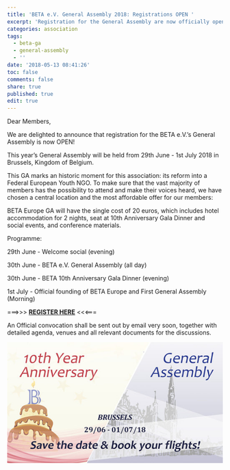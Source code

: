 ```yaml
---
title: 'BETA e.V. General Assembly 2018: Registrations OPEN '
excerpt: 'Registration for the General Assembly are now officially open. '
categories: association
tags:
  - beta-ga
  - general-assembly
  - ''
date: '2018-05-13 08:41:26'
toc: false
comments: false
share: true
published: true
edit: true
---
```

Dear Members,

We are delighted to announce that registration for the BETA e.V.’s General Assembly is now OPEN! 

This year’s General Assembly will be held from 29th June - 1st July 2018 in Brussels, Kingdom of Belgium.

This GA marks an historic moment for this association: its reform into a Federal European Youth NGO. To make sure that the vast majority of members has the possibility to attend and make their voices heard, we have chosen a central location and the most affordable offer for our members:

BETA Europe GA will have the single cost of 20 euros, which includes hotel accommodation for 2 nights, seat at 10th Anniversary Gala Dinner and social events, and conference materials.

Programme:

29th June - Welcome social (evening)

30th June - BETA e.V. General Assembly (all day)

30th June - BETA 10th Anniversary Gala Dinner (evening)

1st July - Official founding of BETA Europe and First General Assembly (Morning)

\===>>>       [ **REGISTER HERE**](https://desk.beta-europe.org/civicrm/event/info?reset=1&id=8)  <<<===

An Official convocation shall be sent out by email very soon, together with detailed agenda, venues and all relevant documents for the discussions.

![null](/assets/images/rsz_1a38a265a940926b2b6ce8fc621a9624cfcec5075_1_690x388.jpg)
